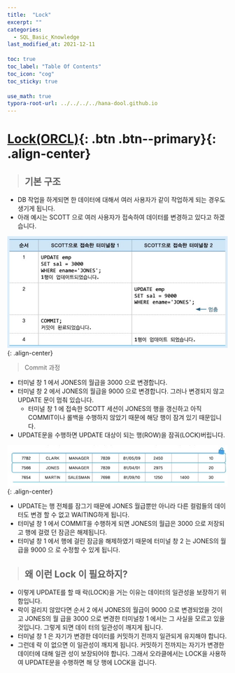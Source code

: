 ```yaml
---
title:  "Lock"
excerpt: ""
categories:
  - SQL_Basic_Knowledge
last_modified_at: 2021-12-11

toc: true
toc_label: "Table Of Contents"
toc_icon: "cog"
toc_sticky: true

use_math: true
typora-root-url: ../../../../hana-dool.github.io
---
```


# [Lock(ORCL)](#link){: .btn .btn--primary}{: .align-center}

> ## 기본 구조

- DB 작업을 하게되면 한 데이터에 대해서 여러 사용자가 같이 작업하게 되는 경우도 생기게 됩니다.
- 아래 예시는 SCOTT 으로 여러 사용자가 접속하여 데이터를 변경하고 있다고 하겠습니다.

![jpg](/assets/images/Program/76_1.jpg){: .align-center}

> Commit 과정

- 터미널 창 1 에서 JONES의 월급을 3000 으로 변경합니다.
- 터미널 창 2 에서 JONES의 월급을 9000 으로 변경합니다. 그러나 변경되지 않고 UPDATE 문이 멈춰 있습니다. 
  - 터미널 창 1 에 접속한 SCOTT 세션이 JONES의 행을 갱신하고 아직 COMMIT이나 롤백을 수행하지 않았기 때문에 해당 행이 잠겨 있기 때문입니다.
- UPDATE문을 수행하면 UPDATE 대상이 되는 행(ROW)을 잠궈(LOCK)버립니다.

![jpg](/assets/images/Program/76_2.jpg){: .align-center}

- UPDATE는 행 전체를 잠그기 때문에 JONES 월급뿐만 아니라 다른 컬럼들의 데이터도 변경 할 수 없고 WAITING하게 됩니다.
- 터미널 창 1 에서 COMMIT을 수행하게 되면 JONES의 월급은 3000 으로 저장되고 행에 걸렸 던 잠금은 해제됩니다.
- 터미널 창 1 에서 행에 걸린 잠금을 해제하였기 때문에 터미널 창 2 는 JONES의 월급을 9000 으 로 수정할 수 있게 됩니다.

> ## 왜 이런 Lock 이 필요하지?

- 이렇게 UPDATE를 할 때 락(LOCK)을 거는 이유는 데이터의 일관성을 보장하기 위함입니다. 
- 락이 걸리지 않았다면 순서 2 에서 JONES의 월급이 9000 으로 변경되었을 것이고 JONES의 월 급을 3000 으로 변경한 터미널창 1 에서는 그 사실을 모르고 있을 것입니다. 그렇게 되면 데이 터의 일관성이 깨지게 됩니다.
- 터미널 창 1 은 자기가 변경한 데이터를 커밋하기 전까지 일관되게 유지해야 합니다. 
- 그런데 락 이 없으면 이 일관성이 깨지게 됩니다. 커밋하기 전까지는 자기가 변경한 데이터에 대해 일관 성이 보장되어야 합니다. 그래서 오라클에서는 LOCK을 사용하여 UPDATE문을 수행하면 해 당 행에 LOCK을 겁니다.

